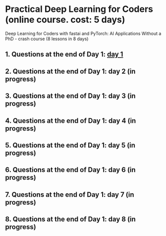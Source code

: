<!-- numbers -->

# Practical Deep Learning for Coders (online course. cost: 5 days)

Deep Learning for Coders with fastai and PyTorch: AI Applications Without a PhD - crash course (8 lessons in 8 days)

## 1. Questions at the end of Day 1: [day 1](day-1/)
## 2. Questions at the end of Day 1: day 2 (in progress)
## 3. Questions at the end of Day 1: day 3 (in progress)
## 4. Questions at the end of Day 1: day 4 (in progress)
## 5. Questions at the end of Day 1: day 5 (in progress)
## 6. Questions at the end of Day 1: day 6 (in progress)
## 7. Questions at the end of Day 1: day 7 (in progress)
## 8. Questions at the end of Day 1: day 8 (in progress)

